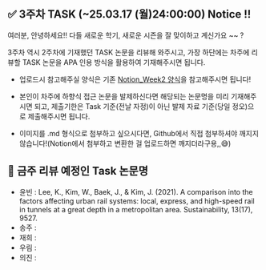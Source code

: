 ## ✅ 3주차 TASK (~25.03.17 (월)24:00:00) Notice !!

여러분, 안녕하세요!! 다들 새로운 학기, 새로운 시즌을 잘 맞이하고 계신가요 ~~ ?

3주차 역시 2주차에 기재했던 TASK 논문을 리뷰해 와주시고, 가장 하단에는 차주에 리뷰할 TASK 논문을 APA 인용 방식을 활용하여 기재해주시면 됩니다.

- 업로드시 참고해주실 양식은 기존 [Notion_Week2 양식](https://www.notion.so/Build-Up-1st-R-team-82311246b0d846f388014482ec481784?pvs=4#1ac0de90854f807a9713fc89ca8ecc44)을 참고해주시면 됩니다!
  
- 본인이 차주에 하향식 접근 논문을 발제하신다면 해당되는 논문명을 미리 기재해주시면 되고, 제출기한은 Task 기준(전날 자정)이 아닌 발제 자료 기준(당일 정오)으로 제출해주시면 됩니다.

- 이미지를 .md 형식으로 첨부하고 싶으시다면, Github에서 직접 첨부하셔야 깨지지 않습니다!(Notion에서 첨부하고 변환한 걸 업로드하면 깨지더라구용,,😅)


## 🤔 금주 리뷰 예정인 Task 논문명

- 윤빈 : Lee, K., Kim, W., Baek, J., & Kim, J. (2021). A comparison into the factors affecting urban rail systems: local, express, and high-speed rail in tunnels at a great depth in a metropolitan area. Sustainability, 13(17), 9527.
- 송주 : 
- 재희 : 
- 우림 : 
- 의진 : 


